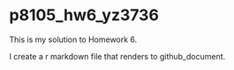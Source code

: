 # p8105_hw6_yz3736
This is my solution to Homework 6.

I create a r markdown file that renders to github_document.
